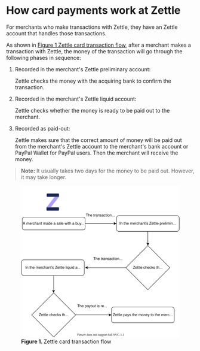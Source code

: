 How card payments work at Zettle
===
For merchants who make transactions with Zettle, they have an Zettle account that handles those transactions.

As shown in [Figure 1 Zettle card transaction flow](#Zettle-card-transaction-flow), after a merchant makes a transaction with Zettle, the money of the transaction will go through the following phases in sequence:
1. Recorded in the merchant's Zettle preliminary account:
 
   Zettle checks the money with the acquiring bank to confirm the transaction.
   
2. Recorded in the merchant's Zettle liquid account:

   Zettle checks whether the money is ready to be paid out to the merchant.
   
3. Recorded as paid-out: 
  
   Zettle makes sure that the correct amount of money will be paid out from the merchant's Zettle account to the merchant's bank account or PayPal Wallet for PayPal users. Then the merchant will receive the money.
   
> **Note:** It usually takes two days for the money to be paid out. However, it may take longer.

<figure ><img id="Zettle-card-transaction-flow" src="../images/Zettle-card-transaction-flow.svg" alt="This card transaction flow shows how Zettle handles transaction money." >  <figcaption><b>Figure 1. </b>Zettle card transaction flow</figcaption></figure>

